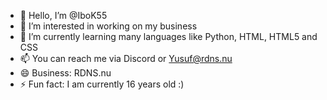 - 👋 Hello, I’m @IboK55
- 👀 I’m interested in working on my business
- 🌱 I’m currently learning many languages like Python, HTML, HTML5 and CSS
- 📫 You can reach me via Discord or Yusuf@rdns.nu
- 😄 Business: RDNS.nu
- ⚡ Fun fact: I am currently 16 years old :)


